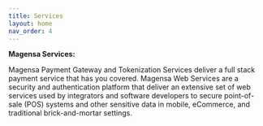 ```yaml
---
title: Services
layout: home
nav_order: 4
---
```


**Magensa Services:**

Magensa Payment Gateway and Tokenization Services deliver a full stack payment service that has you covered. Magensa Web Services are a security and authentication platform that deliver an extensive set of web services used by integrators and software developers to secure point-of-sale (POS) systems and other sensitive data in mobile, eCommerce, and traditional brick-and-mortar settings.